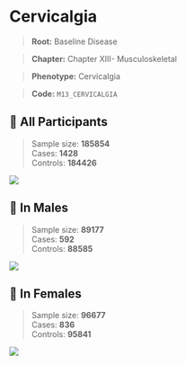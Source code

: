# Cervicalgia

> **Root:** Baseline Disease  

> **Chapter:** Chapter XIII- Musculoskeletal  

> **Phenotype:** Cervicalgia  

> **Code:** `M13_CERVICALGIA`

## 🧪 All Participants  
> Sample size: **185854**  
> Cases: **1428**  
> Controls: **184426**
<img src="/Disease/Figures/ALL/Incidence/M13_CERVICALGIA.png"/>
<CsvTable src="/Disease/Data/ALL/Incidence/COX_M13_CERVICALGIA.csv" label="🔍 View full results" />

## 👨 In Males  
> Sample size: **89177**  
> Cases: **592**  
> Controls: **88585**
<img src="/Disease/Figures/Male/Incidence/M13_CERVICALGIA.png"/>
<CsvTable src="/Disease/Data/Male/Incidence/COX_M13_CERVICALGIA.csv" label="🔍 View full results" />

## 👩 In Females  
> Sample size: **96677**  
> Cases: **836**  
> Controls: **95841**
<img src="/Disease/Figures/Female/Incidence/M13_CERVICALGIA.png"/>
<CsvTable src="/Disease/Data/Female/Incidence/COX_M13_CERVICALGIA.csv" label="🔍 View full results" />
